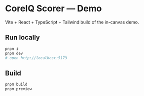 # CoreIQ Scorer — Demo

Vite + React + TypeScript + Tailwind build of the in-canvas demo.

## Run locally

```bash
pnpm i
pnpm dev
# open http://localhost:5173
```

## Build

```bash
pnpm build
pnpm preview
```

